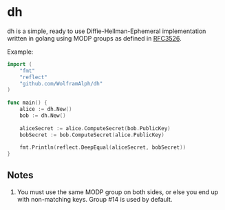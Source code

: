 # dh

dh is a simple, ready to use Diffie-Hellman-Ephemeral implementation written in golang 
using MODP groups as defined in [RFC3526](https://datatracker.ietf.org/doc/html/rfc3526).

Example:

```Go
import (
	"fmt"
	"reflect"
	"github.com/WolframAlph/dh"
)
    
func main() {
	alice := dh.New()
	bob := dh.New()
	
	aliceSecret := alice.ComputeSecret(bob.PublicKey)
	bobSecret := bob.ComputeSecret(alice.PublicKey)
	
	fmt.Println(reflect.DeepEqual(aliceSecret, bobSecret))
}
```

## Notes

1. You must use the same MODP group on both sides, or else you
   end up with non-matching keys. Group #14 is used by default.

